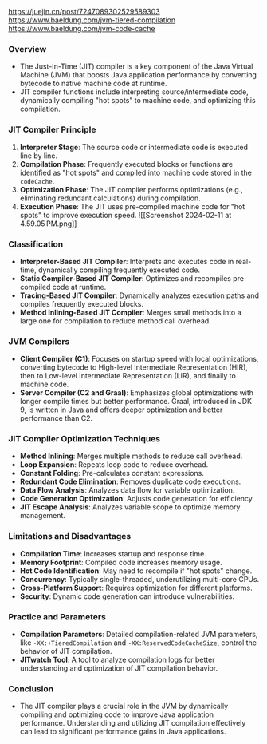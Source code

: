 
https://juejin.cn/post/7247089302529589303
https://www.baeldung.com/jvm-tiered-compilation
https://www.baeldung.com/jvm-code-cache
### Overview
- The Just-In-Time (JIT) compiler is a key component of the Java Virtual Machine (JVM) that boosts Java application performance by converting bytecode to native machine code at runtime.
- JIT compiler functions include interpreting source/intermediate code, dynamically compiling "hot spots" to machine code, and optimizing this compilation.

### JIT Compiler Principle
1. **Interpreter Stage**: The source code or intermediate code is executed line by line.
2. **Compilation Phase**: Frequently executed blocks or functions are identified as "hot spots" and compiled into machine code stored in the `codeCache`.
3. **Optimization Phase**: The JIT compiler performs optimizations (e.g., eliminating redundant calculations) during compilation.
4. **Execution Phase**: The JIT uses pre-compiled machine code for "hot spots" to improve execution speed.
![[Screenshot 2024-02-11 at 4.59.05 PM.png]]
### Classification
- **Interpreter-Based JIT Compiler**: Interprets and executes code in real-time, dynamically compiling frequently executed code.
- **Static Compiler-Based JIT Compiler**: Optimizes and recompiles pre-compiled code at runtime.
- **Tracing-Based JIT Compiler**: Dynamically analyzes execution paths and compiles frequently executed blocks.
- **Method Inlining-Based JIT Compiler**: Merges small methods into a large one for compilation to reduce method call overhead.

### JVM Compilers
- **Client Compiler (C1)**: Focuses on startup speed with local optimizations, converting bytecode to High-level Intermediate Representation (HIR), then to Low-level Intermediate Representation (LIR), and finally to machine code.
- **Server Compiler (C2 and Graal)**: Emphasizes global optimizations with longer compile times but better performance. Graal, introduced in JDK 9, is written in Java and offers deeper optimization and better performance than C2.

### JIT Compiler Optimization Techniques
- **Method Inlining**: Merges multiple methods to reduce call overhead.
- **Loop Expansion**: Repeats loop code to reduce overhead.
- **Constant Folding**: Pre-calculates constant expressions.
- **Redundant Code Elimination**: Removes duplicate code executions.
- **Data Flow Analysis**: Analyzes data flow for variable optimization.
- **Code Generation Optimization**: Adjusts code generation for efficiency.
- **JIT Escape Analysis**: Analyzes variable scope to optimize memory management.

### Limitations and Disadvantages
- **Compilation Time**: Increases startup and response time.
- **Memory Footprint**: Compiled code increases memory usage.
- **Hot Code Identification**: May need to recompile if "hot spots" change.
- **Concurrency**: Typically single-threaded, underutilizing multi-core CPUs.
- **Cross-Platform Support**: Requires optimization for different platforms.
- **Security**: Dynamic code generation can introduce vulnerabilities.

### Practice and Parameters
- **Compilation Parameters**: Detailed compilation-related JVM parameters, like `-XX:+TieredCompilation` and `-XX:ReservedCodeCacheSize`, control the behavior of JIT compilation.
- **JITwatch Tool**: A tool to analyze compilation logs for better understanding and optimization of JIT compilation behavior.

### Conclusion
- The JIT compiler plays a crucial role in the JVM by dynamically compiling and optimizing code to improve Java application performance. Understanding and utilizing JIT compilation effectively can lead to significant performance gains in Java applications.